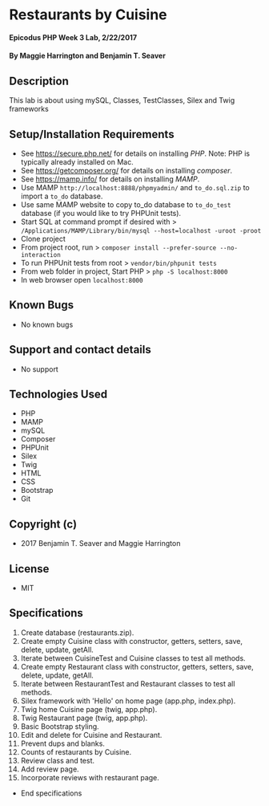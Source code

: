 # Restaurants by Cuisine

#### Epicodus PHP Week 3 Lab, 2/22/2017

#### By Maggie Harrington and Benjamin T. Seaver

## Description

This lab is about using mySQL, Classes, TestClasses, Silex and Twig frameworks

## Setup/Installation Requirements
* See https://secure.php.net/ for details on installing _PHP_.  Note: PHP is typically already installed on Mac.
* See https://getcomposer.org/ for details on installing _composer_.
* See https://mamp.info/ for details on installing _MAMP_.
* Use MAMP `http://localhost:8888/phpmyadmin/` and `to_do.sql.zip` to import a `to_do` database.
* Use same MAMP website to copy to_do database to `to_do_test` database (if you would like to try PHPUnit tests).
* Start SQL at command prompt if desired with > `/Applications/MAMP/Library/bin/mysql --host=localhost -uroot -proot`
* Clone project
* From project root, run > `composer install --prefer-source --no-interaction`
* To run PHPUnit tests from root > `vendor/bin/phpunit tests`
* From web folder in project, Start PHP > `php -S localhost:8000`
* In web browser open `localhost:8000`

## Known Bugs
* No known bugs

## Support and contact details
* No support

## Technologies Used
* PHP
* MAMP
* mySQL
* Composer
* PHPUnit
* Silex
* Twig
* HTML
* CSS
* Bootstrap
* Git

## Copyright (c)
* 2017 Benjamin T. Seaver and Maggie Harrington

## License
* MIT

## Specifications

1. Create database (restaurants.zip).
2. Create empty Cuisine class with constructor, getters, setters, save, delete, update, getAll.
3. Iterate between CuisineTest and Cuisine classes to test all methods.
4. Create empty Restaurant class with constructor, getters, setters, save, delete, update, getAll.
5. Iterate between RestaurantTest and Restaurant classes to test all methods.
6. Silex framework with 'Hello' on home page (app.php, index.php).
7. Twig home Cuisine page (twig, app.php).
8. Twig Restaurant page (twig, app.php).
9. Basic Bootstrap styling.
10. Edit and delete for Cuisine and Restaurant.
11. Prevent dups and blanks.
12. Counts of restaurants by Cuisine.
13. Review class and test.
14. Add review page.
15. Incorporate reviews with restaurant page.

* End specifications
